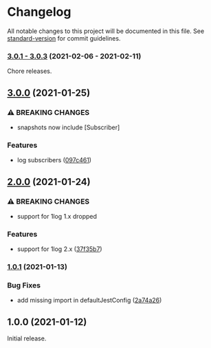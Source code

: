 # Changelog

All notable changes to this project will be documented in this file. See [standard-version](https://github.com/conventional-changelog/standard-version) for commit guidelines.

### [3.0.1 - 3.0.3](https://github.com/ivan7237d/1log-rxjs/compare/v3.0.0...v3.0.3) (2021-02-06 - 2021-02-11)

Chore releases.

## [3.0.0](https://github.com/ivan7237d/1log-rxjs/compare/v2.0.0...v3.0.0) (2021-01-25)

### ⚠ BREAKING CHANGES

- snapshots now include [Subscriber]

### Features

- log subscribers ([097c461](https://github.com/ivan7237d/1log-rxjs/commit/097c461738ed7f3aa0b76edacb24d72f33ea5906))

## [2.0.0](https://github.com/ivan7237d/1log-rxjs/compare/v1.0.1...v2.0.0) (2021-01-24)

### ⚠ BREAKING CHANGES

- support for 1log 1.x dropped

### Features

- support for 1log 2.x ([37f35b7](https://github.com/ivan7237d/1log-rxjs/commit/37f35b703d8f0ace931d989120c61f0151ea3d34))

### [1.0.1](https://github.com/ivan7237d/1log-rxjs/compare/v1.0.0...v1.0.1) (2021-01-13)

### Bug Fixes

- add missing import in defaultJestConfig ([2a74a26](https://github.com/ivan7237d/1log-rxjs/commit/2a74a26dfb54798403df1e041363ecac634fd93c))

## 1.0.0 (2021-01-12)

Initial release.
